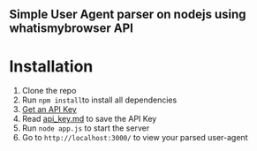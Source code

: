 ## Simple User Agent parser on nodejs using whatismybrowser API

# Installation
1. Clone the repo
2. Run `npm install`to install all dependencies 
3. [Get an API Key](https://developers.whatismybrowser.com/api/docs/v2/integration-guide/#introduction-api-key) 
4. Read [api_key.md](api_key.md) to save the API Key
5. Run `node app.js` to start the server
6. Go to `http://localhost:3000/` to view your parsed user-agent 
